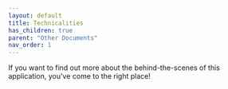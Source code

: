 ```yaml
---
layout: default
title: Technicalities
has_children: true
parent: "Other Documents"
nav_order: 1
---
```


If you want to find out more about the behind-the-scenes of this application, you've come to the right place! 

